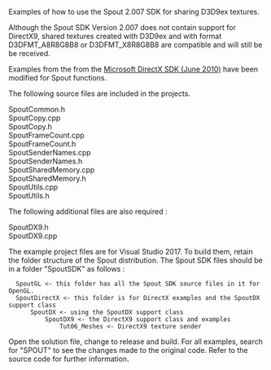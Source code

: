 Examples of how to use the Spout 2.007 SDK for sharing D3D9ex textures.

Although the Spout SDK Version 2.007 does not contain support for DirectX9, shared textures created with D3D9ex and with format D3DFMT_A8R8G8B8 or D3DFMT_X8R8G8B8 are compatible and will still be be received.

Examples from the from the [Microsoft DirectX SDK (June 2010)](https://www.microsoft.com/en-au/download/details.aspx?id=6812) have been modified for Spout functions.

The following source files are included in the projects.

SpoutCommon.h\
SpoutCopy.cpp\
SpoutCopy.h\
SpoutFrameCount.cpp\
SpoutFrameCount.h\
SpoutSenderNames.cpp\
SpoutSenderNames.h\
SpoutSharedMemory.cpp\
SpoutSharedMemory.h\
SpoutUtils.cpp\
SpoutUtils.h  

The following additional files are also required :

SpoutDX9.h\
SpoutDX9.cpp

The example project files are for Visual Studio 2017. To build them, retain the folder structure of the Spout distribution. The Spout SDK files should be in a folder "SpoutSDK" as follows :

      SpoutGL <- this folder has all the Spout SDK source files in it for OpenGL. 
	  SpoutDirectX <- this folder is for DirectX examples and the SpoutDX support class
	      SpoutDX <- using the SpoutDX support class
	          SpoutDX9 <- the DirectX9 support class and examples
	              Tut06_Meshes <- DirectX9 texture sender
		  
Open the solution file, change to release and build. For all examples, search for "SPOUT" to see the changes made to the original code. Refer to the source code for further information.


